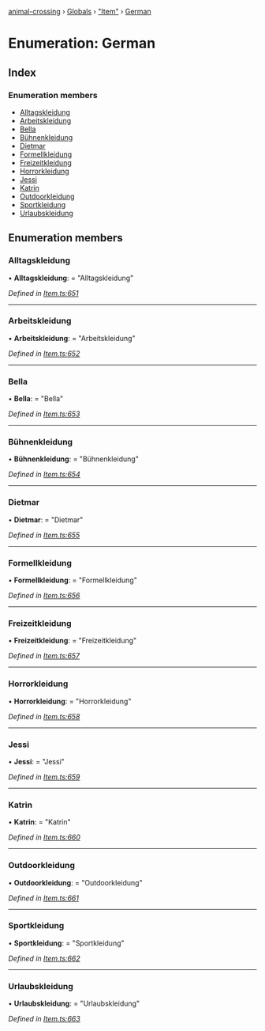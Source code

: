 [animal-crossing](../README.md) › [Globals](../globals.md) › ["Item"](../modules/_item_.md) › [German](_item_.german.md)

# Enumeration: German

## Index

### Enumeration members

* [Alltagskleidung](_item_.german.md#alltagskleidung)
* [Arbeitskleidung](_item_.german.md#arbeitskleidung)
* [Bella](_item_.german.md#bella)
* [Bühnenkleidung](_item_.german.md#bühnenkleidung)
* [Dietmar](_item_.german.md#dietmar)
* [Formellkleidung](_item_.german.md#formellkleidung)
* [Freizeitkleidung](_item_.german.md#freizeitkleidung)
* [Horrorkleidung](_item_.german.md#horrorkleidung)
* [Jessi](_item_.german.md#jessi)
* [Katrin](_item_.german.md#katrin)
* [Outdoorkleidung](_item_.german.md#outdoorkleidung)
* [Sportkleidung](_item_.german.md#sportkleidung)
* [Urlaubskleidung](_item_.german.md#urlaubskleidung)

## Enumeration members

###  Alltagskleidung

• **Alltagskleidung**: = "Alltagskleidung"

*Defined in [Item.ts:651](https://github.com/Norviah/animal-crossing/blob/c9eb585/module/types/Item.ts#L651)*

___

###  Arbeitskleidung

• **Arbeitskleidung**: = "Arbeitskleidung"

*Defined in [Item.ts:652](https://github.com/Norviah/animal-crossing/blob/c9eb585/module/types/Item.ts#L652)*

___

###  Bella

• **Bella**: = "Bella"

*Defined in [Item.ts:653](https://github.com/Norviah/animal-crossing/blob/c9eb585/module/types/Item.ts#L653)*

___

###  Bühnenkleidung

• **Bühnenkleidung**: = "Bühnenkleidung"

*Defined in [Item.ts:654](https://github.com/Norviah/animal-crossing/blob/c9eb585/module/types/Item.ts#L654)*

___

###  Dietmar

• **Dietmar**: = "Dietmar"

*Defined in [Item.ts:655](https://github.com/Norviah/animal-crossing/blob/c9eb585/module/types/Item.ts#L655)*

___

###  Formellkleidung

• **Formellkleidung**: = "Formellkleidung"

*Defined in [Item.ts:656](https://github.com/Norviah/animal-crossing/blob/c9eb585/module/types/Item.ts#L656)*

___

###  Freizeitkleidung

• **Freizeitkleidung**: = "Freizeitkleidung"

*Defined in [Item.ts:657](https://github.com/Norviah/animal-crossing/blob/c9eb585/module/types/Item.ts#L657)*

___

###  Horrorkleidung

• **Horrorkleidung**: = "Horrorkleidung"

*Defined in [Item.ts:658](https://github.com/Norviah/animal-crossing/blob/c9eb585/module/types/Item.ts#L658)*

___

###  Jessi

• **Jessi**: = "Jessi"

*Defined in [Item.ts:659](https://github.com/Norviah/animal-crossing/blob/c9eb585/module/types/Item.ts#L659)*

___

###  Katrin

• **Katrin**: = "Katrin"

*Defined in [Item.ts:660](https://github.com/Norviah/animal-crossing/blob/c9eb585/module/types/Item.ts#L660)*

___

###  Outdoorkleidung

• **Outdoorkleidung**: = "Outdoorkleidung"

*Defined in [Item.ts:661](https://github.com/Norviah/animal-crossing/blob/c9eb585/module/types/Item.ts#L661)*

___

###  Sportkleidung

• **Sportkleidung**: = "Sportkleidung"

*Defined in [Item.ts:662](https://github.com/Norviah/animal-crossing/blob/c9eb585/module/types/Item.ts#L662)*

___

###  Urlaubskleidung

• **Urlaubskleidung**: = "Urlaubskleidung"

*Defined in [Item.ts:663](https://github.com/Norviah/animal-crossing/blob/c9eb585/module/types/Item.ts#L663)*

